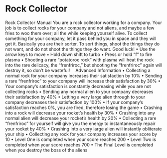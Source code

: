 # Rock Collector
Rock Collector Manual
	You are a rock collector working for a company. Your job is to collect rocks for your company and not aliens, and maybe a few fries to woo them over; all the while keeping yourself alive. To collect something for your company, let it pass behind you in space and they will get it. Basically you are their sorter. To sort things, shoot the things they do not want, and do not shoot the things they do want. Good luck!
•	Use the arrow keys to move
•	Hold down shift to turbo
•	Press or hold “f” to fire plasma
•	Shooting a rare “potatoroc rock” with plasma will heat the rock into the rare delicacy, the “frenfriroc,” but shooting the “frenfriroc” again will destroy it, so don’t be wasteful! 
Advanced Information
•	Collecting a normal rock for your company increases their satisfaction by 10%
•	Sending a rare “frenfriroc” to your company will increase their satisfaction by 30%
•	Your company’s satisfaction is constantly decreasing while you are not collecting rocks
•	Sending any normal alien to your company decreases their satisfaction by 40%
•	Letting a very large alien through to your company decreases their satisfaction by 100%
•	If your company’s satisfaction reaches 0%, you are fired, therefore losing the game
•	Crashing into a rock will decrease your rocket’s health by 30%
•	Crashing into any normal alien will decrease your rocket’s health by 20%
•	Collecting a rare “frenfriroc” for yourself will give you the energy to instantaneously repair your rocket by 40%
•	Crashing into a very large alien will instantly obliterate your ship
•	Collecting any rock for your company increases your score by 10
•	Level One is completed when your score reaches 200
•	Level Two is completed when your score reaches 700
•	The Final Level is completed when you destroy the boss of the aliens
